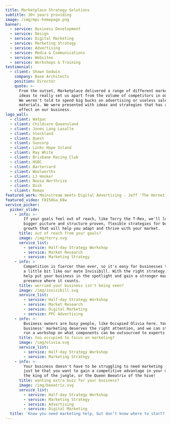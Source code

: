 ```yaml
---
title: Marketplace Strategy Solutions
subtitle: 30+ years providing
image: /img/mpc-homepage.png
banner:
  - service: Business Development
  - service: Design
  - service: Digital Marketing
  - service: Marketing Strategy
  - service: Advertising
  - service: Media & Communications
  - service: Websites
  - service: Workshops & Training
testimonial:
  - client: Shawn Godwin
    company: Base Architects
    position: Director
    quote: >-
      From the outset, Marketplace delivered a range of different marketing
      ideas to really set us apart from the volume of competitors in our market.
      We weren't told to spend big bucks on advertising or useless sales
      materials. We were presented with ideas and strategies that has an instant
      effect on our business.
logo_wall:
  - client: Watpac
  - client: Childcare Queensland
  - client: Jones Lang Lasalle
  - client: Stockland
  - client: Quest
  - client: Suncorp
  - client: Links Hope Island
  - client: Ray White
  - client: Brisbane Racing Club
  - client: HSBC
  - client: Bartercard
  - client: Woolworths
  - client: LJ Hooker
  - client: Noosa Northrise
  - client: Dish
  - client: Remax
featured_work: Mainstream meets Digital Advertising - Jeff 'The Hornet' Horn Campaign
featured_video: F8I58Ga_K8w
service_picker:
  picker_slide:
    - info: >-
        If your goals feel out of reach, like Terry the T-Rex, we'll look at the
        bigger picture and structure proven, flexible strategies for business
        growth that will help you adapt and thrive with your market.
      title: out of reach from your goals?
      image: /img/terry.svg
      service_list:
        - service: Half-day Strategy Workshop
        - service: Market Research
        - service: Marketing Strategy
    - info: >
        Competition is fiercer than ever, so it's easy for businesses to become
        a little bit like our mate Invisibill. With the right strategy, we can
        help put your business in the spotlight and gain a stronger market
        presence where it counts.
      title: worried your business isn't being seen?
      image: /img/invisibill.svg
      service_list:
        - service: Half-day Strategy Workshop
        - service: Market Research
        - service: Digital Marketing
        - service: PPC Advertising
    - info: >-
        Business owners are busy people, like Occupied Olivia here. Your
        business' marketing deserves the right attention, and we can step in to
        run a workshop on what components can be outsourced to experts like us.
      title: too occupied to focus on marketing?
      image: /img/olivia.svg
      service_list:
        - service: Half-day Strategy Workshop
        - service: Marketing Strategy
    - info: >-
        Your business doesn't have to be struggling to need marketing - it can
        just be that you want to gain a competitive advantage in your market. Be
        the king of the jungle, or the Queen Beeatrix of the hive!
      title: wanting extra buzz for your business?
      image: /img/beeatrix.svg
      service_list:
        - service: Half-day Strategy Workshop
        - service: Marketing Strategy
        - service: Advertising
        - service: Digital Marketing
  title: 'Know you need marketing help, but don’t know where to start?'
---
```


